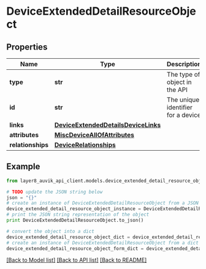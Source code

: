 # DeviceExtendedDetailResourceObject


## Properties
Name | Type | Description | Notes
------------ | ------------- | ------------- | -------------
**type** | **str** | The type of object in the API | [optional] 
**id** | **str** | The unique identifier for a device | [optional] 
**links** | [**DeviceExtendedDetailsDeviceLinks**](DeviceExtendedDetailsDeviceLinks.md) |  | [optional] 
**attributes** | [**MiscDeviceAllOfAttributes**](MiscDeviceAllOfAttributes.md) |  | [optional] 
**relationships** | [**DeviceRelationships**](DeviceRelationships.md) |  | [optional] 

## Example

```python
from layer8_auvik_api_client.models.device_extended_detail_resource_object import DeviceExtendedDetailResourceObject

# TODO update the JSON string below
json = "{}"
# create an instance of DeviceExtendedDetailResourceObject from a JSON string
device_extended_detail_resource_object_instance = DeviceExtendedDetailResourceObject.from_json(json)
# print the JSON string representation of the object
print DeviceExtendedDetailResourceObject.to_json()

# convert the object into a dict
device_extended_detail_resource_object_dict = device_extended_detail_resource_object_instance.to_dict()
# create an instance of DeviceExtendedDetailResourceObject from a dict
device_extended_detail_resource_object_form_dict = device_extended_detail_resource_object.from_dict(device_extended_detail_resource_object_dict)
```
[[Back to Model list]](../README.md#documentation-for-models) [[Back to API list]](../README.md#documentation-for-api-endpoints) [[Back to README]](../README.md)


